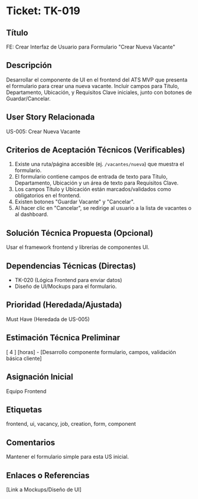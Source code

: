 # Ticket: TK-019

## Título
FE: Crear Interfaz de Usuario para Formulario "Crear Nueva Vacante"

## Descripción
Desarrollar el componente de UI en el frontend del ATS MVP que presenta el formulario para crear una nueva vacante. Incluir campos para Título, Departamento, Ubicación, y Requisitos Clave iniciales, junto con botones de Guardar/Cancelar.

## User Story Relacionada
US-005: Crear Nueva Vacante

## Criterios de Aceptación Técnicos (Verificables)
1.  Existe una ruta/página accesible (ej. `/vacantes/nueva`) que muestra el formulario.
2.  El formulario contiene campos de entrada de texto para Título, Departamento, Ubicación y un área de texto para Requisitos Clave.
3.  Los campos Título y Ubicación están marcados/validados como obligatorios en el frontend.
4.  Existen botones "Guardar Vacante" y "Cancelar".
5.  Al hacer clic en "Cancelar", se redirige al usuario a la lista de vacantes o al dashboard.

## Solución Técnica Propuesta (Opcional)
Usar el framework frontend y librerías de componentes UI.

## Dependencias Técnicas (Directas)
* TK-020 (Lógica Frontend para enviar datos)
* Diseño de UI/Mockups para el formulario.

## Prioridad (Heredada/Ajustada)
Must Have (Heredada de US-005)

## Estimación Técnica Preliminar
[ 4 ] [horas] - [Desarrollo componente formulario, campos, validación básica cliente]

## Asignación Inicial
Equipo Frontend

## Etiquetas
frontend, ui, vacancy, job, creation, form, component

## Comentarios
Mantener el formulario simple para esta US inicial.

## Enlaces o Referencias
[Link a Mockups/Diseño de UI]